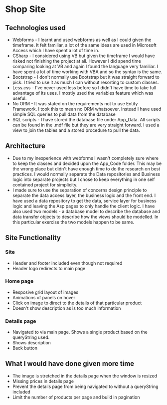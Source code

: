 #  Shop Site
## Technologies used
* Webforms - I learnt and used webforms as well as I could given the timeframe. It felt familiar, a lot of the same ideas are used in Microsoft Access which I have spent a lot of time in.
* CSharp - 	I considered using VB but given the timeframe I would have risked not finishing the project at all. However I did spend time comparing looking at VB and again I found the language very familiar. I have spent a lot of time working with VBA and so the syntax is the same.
* Bootstrap - I don't normally use Bootstrap but it was straight forward to pick. I tried to use it as much I can without resorting to custom classes.
* Less.css - I've never used less before so I didn't have time to take full advantage of its uses. I mostly used the variables feature which was useful.
* No ORM - It was stated on the requirements not to use Entity Framework. I took this to mean no ORM whatsoever. Instead I have used simple SQL queries to pull data from the database	
* SQL scripts - I have stored the database file under App_Data. All scripts can be found in the .mdf file but they are very straight forward. I used a view to join the tables and a stored procedure to pull the data.
## Architecture
* Due to my inexperience with webforms I wasn't completely sure where to keep the classes and decided upon the App_Code folder. This may be the wrong place but didn't have enough time to do the research on best practices. I would normally separate the Data repositories and Business logic into separate projects but  I chose to keep everything in one self contained project for simplicity.
* I made sure to use the separation of concerns design principle to separate the data access layer, the business logic and the front end. I have used a data repository to get the data, service layer for business logic and leaving the Asp pages to only handle the client logic. I have also used two models - a database model to describe the database and data transfer objects to describe how the views should be modelled. In this particular exercise the two models happen to be same.
## Site Functionality
### Site
* Header and footer included even though not required
* Header logo redirects to main page
### Home page
* Resposive grid layout of images
* Animations of panels on hover
* Click on image to direct to the details of that particular product
* Doesn't show description as is too much information
### Details page
* Navigated to via main page. Shows a single product based on the queryString used.
* Shows description
* Back button
## What I would have done given more time
* The image is stretched in the details page when the window is resized
* Missing prices in details page
* Prevent the details page from being navigated to without a queryString included
* Limit the number of products per page and build in pagination